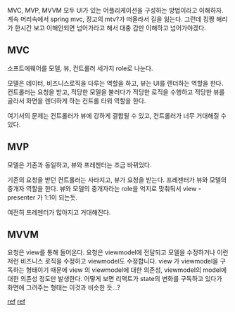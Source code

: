 MVC, MVP, MVVM 모두 UI가 있는 어플리케이션을 구성하는 방법이라고 이해하자. 계속 머리속에서 spring mvc, 장고의 mtv?가 떠올라서 길을 잃는다. 그런데 킹짱 해리가 한시간 보고 이해안되면 넘어가라고 해서 대충 감만 이해하고 넘어가야겠다.

## MVC

소프트에웨어를 모델, 뷰, 컨트롤러 세가지 role로 나눈다. 

모델은 데이터, 비즈니스로직을 다루는 역할을 하고, 뷰는 UI를 렌더하는 역할을 한다. 컨트롤러는 요청을 받고, 적당한 모델을 불러다가 적당한 로직을 수행하고 적당한 뷰를 골라서 화면을 렌더하게 하는 컨트롤 타워 역할을 한다.

여기서의 문제는 컨트롤러가 뷰에 강하게 결합될 수 있고, 컨트롤러가 너무 거대해질 수 있다.

## MVP

모델은 기존과 동일하고, 뷰와 프레젠터는 조금 바뀌었다.

기존의 요청을 받던 컨트롤러는 사라지고, 뷰가 요청을 받는다. 
프레젠터가 뷰와 모델의 중개자 역할을 한다. 뷰와 모델의 중개자라는 role을 억지로 맞춰둬서 view - presenter 가 1:1이 되는듯.

여전히 프레젠터가 많아지고 거대해진다.

## MVVM

요청은 view를 통해 들어온다. 요청은 viewmodel에 전달되고 모델을 수정하거나 이런저런 비즈니스 로직을 수정하고 viewmodel도 수정합니다. view 가 viewmodel을 구독하는 형태이기 때문에 view 의 viewmodel에 대한 의존성, viewmodel의 model에 대한 의존성 정도만 발생한다. 어떻게 보면 리액트가 state의 변화를 구독하고 있다가 화면에 그려주는 형태는 이것과 비슷한 듯...?


[ref](https://brunch.co.kr/@oemilk/113)
[ref](https://academy.realm.io/posts/eric-maxwell-mvc-mvp-and-mvvm-on-android/)